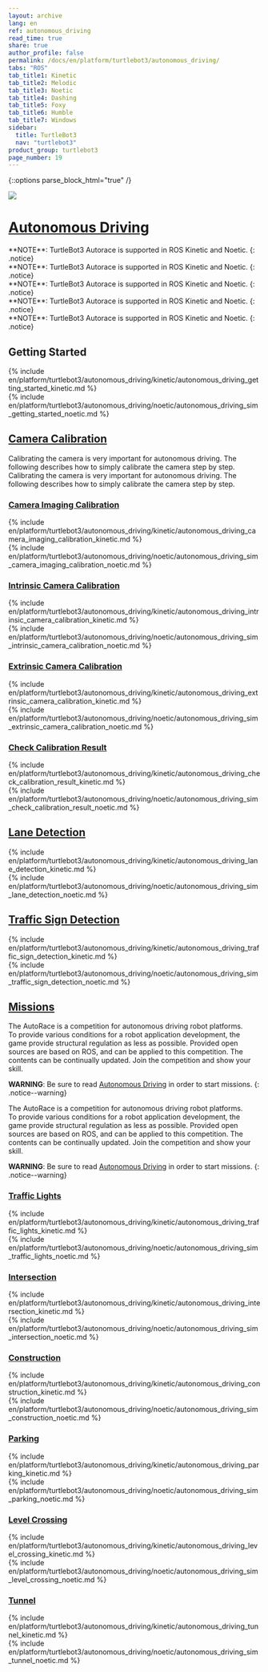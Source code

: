 ```yaml
---
layout: archive
lang: en
ref: autonomous_driving
read_time: true
share: true
author_profile: false
permalink: /docs/en/platform/turtlebot3/autonomous_driving/
tabs: "ROS"
tab_title1: Kinetic
tab_title2: Melodic
tab_title3: Noetic
tab_title4: Dashing
tab_title5: Foxy
tab_title6: Humble
tab_title7: Windows
sidebar:
  title: TurtleBot3
  nav: "turtlebot3"
product_group: turtlebot3
page_number: 19
---
```


<div style="counter-reset: h1 7"></div>

{::options parse_block_html="true" /}

![](/assets/images/platform/turtlebot3/autonomous_driving/autorace_rbiz_challenge_2017_robots_1.png)

# [Autonomous Driving](#autonomous-driving)

<section data-id="{{ page.tab_title2 }}" class="tab_contents">
**NOTE**: TurtleBot3 Autorace is supported in ROS Kinetic and Noetic. 
{: .notice}
</section>

<section data-id="{{ page.tab_title4 }}" class="tab_contents">
**NOTE**: TurtleBot3 Autorace is supported in ROS Kinetic and Noetic. 
{: .notice}
</section>

<section data-id="{{ page.tab_title5 }}" class="tab_contents">
**NOTE**: TurtleBot3 Autorace is supported in ROS Kinetic and Noetic. 
{: .notice}
</section>

<section data-id="{{ page.tab_title6 }}" class="tab_contents">
**NOTE**: TurtleBot3 Autorace is supported in ROS Kinetic and Noetic. 
{: .notice}
</section>

<section data-id="{{ page.tab_title7 }}" class="tab_contents">
**NOTE**: TurtleBot3 Autorace is supported in ROS Kinetic and Noetic. 
{: .notice}
</section>

## Getting Started

<section data-id="{{ page.tab_title1 }}" class="tab_contents">
{% include en/platform/turtlebot3/autonomous_driving/kinetic/autonomous_driving_getting_started_kinetic.md %}
</section>

<section data-id="{{ page.tab_title3 }}" class="tab_contents">
{% include en/platform/turtlebot3/autonomous_driving/noetic/autonomous_driving_sim_getting_started_noetic.md %}
</section>

## [Camera Calibration](#camera-calibration)

<!-- Camera Calli -->

<section data-id="{{ page.tab_title1 }}" class="tab_contents">
Calibrating the camera is very important for autonomous driving. The following describes how to simply calibrate the camera step by step.
</section>

<section data-id="{{ page.tab_title3 }}" class="tab_contents">
Calibrating the camera is very important for autonomous driving. The following describes how to simply calibrate the camera step by step.
</section>

### [Camera Imaging Calibration](#camera-imaging-calibration)

<section data-id="{{ page.tab_title1 }}" class="tab_contents">
{% include en/platform/turtlebot3/autonomous_driving/kinetic/autonomous_driving_camera_imaging_calibration_kinetic.md %}
</section>

<section data-id="{{ page.tab_title3 }}" class="tab_contents">
{% include en/platform/turtlebot3/autonomous_driving/noetic/autonomous_driving_sim_camera_imaging_calibration_noetic.md %}
</section>

### [Intrinsic Camera Calibration](#intrinsic-camera-calibration)

<section data-id="{{ page.tab_title1 }}" class="tab_contents">
{% include en/platform/turtlebot3/autonomous_driving/kinetic/autonomous_driving_intrinsic_camera_calibration_kinetic.md %}
</section>

<section data-id="{{ page.tab_title3 }}" class="tab_contents">
{% include en/platform/turtlebot3/autonomous_driving/noetic/autonomous_driving_sim_intrinsic_camera_calibration_noetic.md %}
</section>

### [Extrinsic Camera Calibration](#extrinsic-camera-calibration)

<section data-id="{{ page.tab_title1 }}" class="tab_contents">
{% include en/platform/turtlebot3/autonomous_driving/kinetic/autonomous_driving_extrinsic_camera_calibration_kinetic.md  %}
</section>

<section data-id="{{ page.tab_title3 }}" class="tab_contents">
{% include en/platform/turtlebot3/autonomous_driving/noetic/autonomous_driving_sim_extrinsic_camera_calibration_noetic.md %}
</section>

### [Check Calibration Result](#check-calibration-result)

<section data-id="{{ page.tab_title1 }}" class="tab_contents">
{% include en/platform/turtlebot3/autonomous_driving/kinetic/autonomous_driving_check_calibration_result_kinetic.md %}
</section>

<section data-id="{{ page.tab_title3 }}" class="tab_contents">
{% include en/platform/turtlebot3/autonomous_driving/noetic/autonomous_driving_sim_check_calibration_result_noetic.md %}
</section>

## [Lane Detection](#lane-detection)

<section data-id="{{ page.tab_title1 }}" class="tab_contents">
{% include en/platform/turtlebot3/autonomous_driving/kinetic/autonomous_driving_lane_detection_kinetic.md  %}
</section>

<section data-id="{{ page.tab_title3 }}" class="tab_contents">
{% include en/platform/turtlebot3/autonomous_driving/noetic/autonomous_driving_sim_lane_detection_noetic.md %}
</section>

## [Traffic Sign Detection](#traffic-sign-detection)

<section data-id="{{ page.tab_title1 }}" class="tab_contents">
{% include en/platform/turtlebot3/autonomous_driving/kinetic/autonomous_driving_traffic_sign_detection_kinetic.md %}
</section> 

<section data-id="{{ page.tab_title3 }}" class="tab_contents">
{% include en/platform/turtlebot3/autonomous_driving/noetic/autonomous_driving_sim_traffic_sign_detection_noetic.md %}
</section> 

## [Missions](#missions)

<section data-id="{{ page.tab_title1 }}" class="tab_contents">

The AutoRace is a competition for autonomous driving robot platforms.  
To provide various conditions for a robot application development, the game provide structural regulation as less as possible. Provided open sources are based on ROS, and can be applied to this competition. The contents can be continually updated. Join the competition and show your skill.

**WARNING**: Be sure to read [Autonomous Driving](#autonomous-driving) in order to start missions.
{: .notice--warning}

</section>

<section data-id="{{ page.tab_title3 }}" class="tab_contents">

The AutoRace is a competition for autonomous driving robot platforms.  
To provide various conditions for a robot application development, the game provide structural regulation as less as possible. Provided open sources are based on ROS, and can be applied to this competition. The contents can be continually updated. Join the competition and show your skill.

**WARNING**: Be sure to read [Autonomous Driving](#autonomous-driving) in order to start missions.
{: .notice--warning}
</section>

### [Traffic Lights](#traffic-lights)

<section data-id="{{ page.tab_title1 }}" class="tab_contents">
{% include en/platform/turtlebot3/autonomous_driving/kinetic/autonomous_driving_traffic_lights_kinetic.md  %} 
</section>

<section data-id="{{ page.tab_title3 }}" class="tab_contents">
{% include en/platform/turtlebot3/autonomous_driving/noetic/autonomous_driving_sim_traffic_lights_noetic.md %}
</section>

### [Intersection](#intersection)

<section data-id="{{ page.tab_title1 }}" class="tab_contents">
{% include en/platform/turtlebot3/autonomous_driving/kinetic/autonomous_driving_intersection_kinetic.md  %}
</section> 

<section data-id="{{ page.tab_title3 }}" class="tab_contents">
{% include en/platform/turtlebot3/autonomous_driving/noetic/autonomous_driving_sim_intersection_noetic.md %}
</section>

### [Construction](#construction)

<section data-id="{{ page.tab_title1 }}" class="tab_contents">
{% include en/platform/turtlebot3/autonomous_driving/kinetic/autonomous_driving_construction_kinetic.md  %}
</section> 

<section data-id="{{ page.tab_title3 }}" class="tab_contents">
{% include en/platform/turtlebot3/autonomous_driving/noetic/autonomous_driving_sim_construction_noetic.md %}
</section>

### [Parking](#parking)

<section data-id="{{ page.tab_title1 }}" class="tab_contents">
{% include en/platform/turtlebot3/autonomous_driving/kinetic/autonomous_driving_parking_kinetic.md  %}
</section> 

<section data-id="{{ page.tab_title3 }}" class="tab_contents">
{% include en/platform/turtlebot3/autonomous_driving/noetic/autonomous_driving_sim_parking_noetic.md %}
</section>

### [Level Crossing](#level-crossing)

<section data-id="{{ page.tab_title1 }}" class="tab_contents">
{% include en/platform/turtlebot3/autonomous_driving/kinetic/autonomous_driving_level_crossing_kinetic.md  %}
</section> 

<section data-id="{{ page.tab_title3 }}" class="tab_contents">
{% include en/platform/turtlebot3/autonomous_driving/noetic/autonomous_driving_sim_level_crossing_noetic.md %}
</section>

### [Tunnel](#tunnel)

<section data-id="{{ page.tab_title1 }}" class="tab_contents">
{% include en/platform/turtlebot3/autonomous_driving/kinetic/autonomous_driving_tunnel_kinetic.md  %}
</section> 

<section data-id="{{ page.tab_title3 }}" class="tab_contents">
{% include en/platform/turtlebot3/autonomous_driving/noetic/autonomous_driving_sim_tunnel_noetic.md %}
</section>
